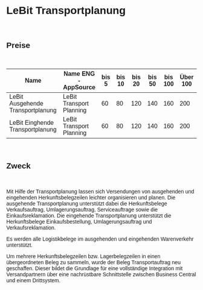 <style>
body {
    font-family: "Century Gothic", "CenturyGothic", "AppleGothic", sans-serif;
}
</style>

# LeBit Transportplanung

<br>

## Preise

<br>

| Name                                | Name ENG -AppSource                   | bis 5 | bis 10 | bis 20 | bis 50 | bis 100 | Über 100 |
|-------------------------------------|---------------------------------------|-------|--------|--------|--------|---------|----------|
| LeBit Ausgehende Transportplanung    | LeBit Transport Planning              | 60    | 80     | 120    | 140    | 160     | 200      |
| LeBit Einghende Transportplanung     | LeBit Transport Planning              | 60    | 80     | 120    | 140    | 160     | 200      |

<br>

## Zweck

<br>

Mit Hilfe der Transportplanung lassen sich Versendungen von ausgehenden
und eingehenden Herkunftsbelegzeilen leichter organisieren und planen.
Die ausgehende Transportplanung unterstützt dabei die Herkunftsbelege
Verkaufsauftrag, Umlagerungsauftrag, Serviceauftrage sowie die
Einkaufsreklamation. Die eingehende Transportplanung unterstützt die
Herkunftsbelege Einkaufsbestellung, Umlagerungsauftrag und
Verkaufsreklamation.

Es werden alle Logistikbelege im ausgehenden und eingehenden Warenverkehr
unterstützt.

Um mehrere Herkunftsbelegzeilen bzw. Lagerbelegzeilen in einen
übergeordneten Beleg zu sammeln, wurde der Beleg Transportauftrag neu
geschaffen. Dieser bildet die Grundlage für eine vollständige
Integration mit Versandpartnern über eine nachrüstbare Schnittstelle
zwischen Business Central und einem Drittsystem.

